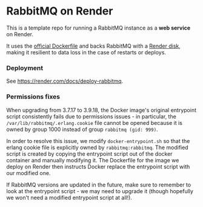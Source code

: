 # RabbitMQ on Render

This is a template repo for running a RabbitMQ instance as a **web service** on
Render.

It uses the [official Dockerfile](https://hub.docker.com/_/rabbitmq) and backs
RabbitMQ with a [Render disk](https://render.com/docs/disks), making it 
resilient to data loss in the case of restarts or deploys.

### Deployment

See https://render.com/docs/deploy-rabbitmq.

### Permissions fixes

When upgrading from 3.7.17 to 3.9.18, the Docker image's original entrypoint
script consistently fails due to permissions issues - in particular, the
`/var/lib/rabbitmq/.erlang.cookie` file cannot be opened because it is owned
by group 1000 instead of group `rabbitmq (gid: 999)`.

In order to resolve this issue, we modify `docker-entrypoint.sh` so that the
erlang cookie file is explicitly owned by `rabbitmq:rabbitmq`. The modified
script is created by copying the entrypoint script out of the docker container
and manually modifying it. The Dockerfile for the image we deploy on Render 
then instructs Docker replace the entrypoint script with our modified one.

If RabbitMQ versions are updated in the future, make sure to remember to look
at the entrypoint script - we may need to upgrade it (though hopefully we won't
need a modified entrypoint script at all!).
